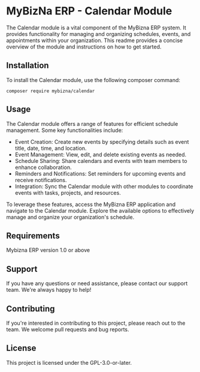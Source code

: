 # MyBizNa ERP - Calendar Module
The Calendar module is a vital component of the MyBizna ERP system. It provides functionality for managing and organizing schedules, events, and appointments within your organization. This readme provides a concise overview of the module and instructions on how to get started.

## Installation 
To install the Calendar module, use the following composer command:
```
composer require mybizna/calendar
```
## Usage
The Calendar module offers a range of features for efficient schedule management. Some key functionalities include:

 - Event Creation: Create new events by specifying details such as event title, date, time, and location.
 - Event Management: View, edit, and delete existing events as needed.
 - Schedule Sharing: Share calendars and events with team members to enhance collaboration.
 - Reminders and Notifications: Set reminders for upcoming events and receive notifications.
 - Integration: Sync the Calendar module with other modules to coordinate events with tasks, projects, and resources.

To leverage these features, access the MyBizna ERP application and navigate to the Calendar module. Explore the available options to effectively manage and organize your organization's schedule.

## Requirements
Mybizna ERP version 1.0 or above

## Support
If you have any questions or need assistance, please contact our support team. We're always happy to help!

## Contributing
If you're interested in contributing to this project, please reach out to the team. We welcome pull requests and bug reports.

## License
This project is licensed under the GPL-3.0-or-later.
